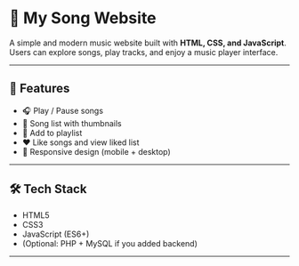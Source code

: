# 🎵 My Song Website

A simple and modern music website built with **HTML, CSS, and JavaScript**.  
Users can explore songs, play tracks, and enjoy a music player interface.  

---

## 🚀 Features
- 🎧 Play / Pause songs
- 📃 Song list with thumbnails
- 💾 Add to playlist
- ❤️ Like songs and view liked list
- 📱 Responsive design (mobile + desktop)

---

## 🛠️ Tech Stack
- HTML5
- CSS3
- JavaScript (ES6+)
- (Optional: PHP + MySQL if you added backend)

---


